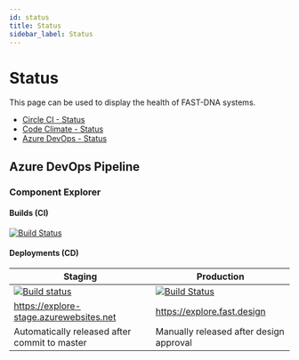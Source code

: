 ```yaml
---
id: status
title: Status
sidebar_label: Status
---
```


# Status

This page can be used to display the health of FAST-DNA systems.

* [Circle CI - Status](https://status.circleci.com/)
* [Code Climate - Status](https://status.codeclimate.com/)
* [Azure DevOps - Status](https://status.dev.azure.com/)

## Azure DevOps Pipeline

### Component Explorer

#### Builds (CI)

[![Build Status](https://dev.azure.com/edgewebui/FAST/_apis/build/status/Component%20Explorer%20-%20CI?branchName=master)](https://dev.azure.com/edgewebui/FAST/_build/latest?definitionId=65&branchName=master)

#### Deployments (CD)

| Staging | Production |
|--|--|
|[![Build status](https://vsrm.dev.azure.com/edgewebui/_apis/public/Release/badge/db5c5831-7b32-4ef1-9e7d-205361d49e08/2/2)](https://explore-stage.azurewebsites.net) |[![Build Status](https://vsrm.dev.azure.com/edgewebui/_apis/public/Release/badge/db5c5831-7b32-4ef1-9e7d-205361d49e08/2/3)](https://explore.fast.design) |
| https://explore-stage.azurewebsites.net | https://explore.fast.design |
 Automatically released after commit to master | Manually released after design approval
